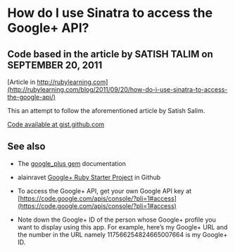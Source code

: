 How do I use Sinatra to access the Google+ API?
==============================================

Code based in the article by SATISH TALIM on SEPTEMBER 20, 2011
-------------------------------------

[Article in http://rubylearning.com](http://rubylearning.com/blog/2011/09/20/how-do-i-use-sinatra-to-access-the-google-api/)

This an attempt to follow the aforementioned article by Satish Salim.

[Code available at gist.github.com](https://gist.github.com/SatishTalim/1228369#file_index.erb)


See also
--------

* The [google_plus gem](http://rubydoc.info/gems/google_plus/) documentation

* alainravet [ Google+ Ruby Starter Project](https://github.com/alainravet/google-plus-ruby-starter)
in Github

* To access the Google+ API, get your own Google API key at 
[https://code.google.com/apis/console/?pli=1#access](https://code.google.com/apis/console/?pli=1#access)

* Note down the Google+ ID of the person whose Google+ profile you
want to display using this app. For example, here’s my Google+ URL
and the number in the URL namely 117566254824665007664 is my Google+
ID.

